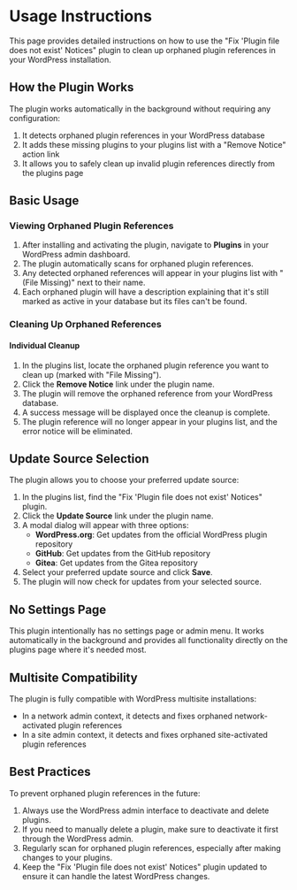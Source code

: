 # Usage Instructions

This page provides detailed instructions on how to use the "Fix 'Plugin file does not exist' Notices" plugin to clean up orphaned plugin references in your WordPress installation.

## How the Plugin Works

The plugin works automatically in the background without requiring any configuration:

1. It detects orphaned plugin references in your WordPress database
2. It adds these missing plugins to your plugins list with a "Remove Notice" action link
3. It allows you to safely clean up invalid plugin references directly from the plugins page

## Basic Usage

### Viewing Orphaned Plugin References

1. After installing and activating the plugin, navigate to **Plugins** in your WordPress admin dashboard.
2. The plugin automatically scans for orphaned plugin references.
3. Any detected orphaned references will appear in your plugins list with "(File Missing)" next to their name.
4. Each orphaned plugin will have a description explaining that it's still marked as active in your database but its files can't be found.

### Cleaning Up Orphaned References

#### Individual Cleanup

1. In the plugins list, locate the orphaned plugin reference you want to clean up (marked with "File Missing").
2. Click the **Remove Notice** link under the plugin name.
3. The plugin will remove the orphaned reference from your WordPress database.
4. A success message will be displayed once the cleanup is complete.
5. The plugin reference will no longer appear in your plugins list, and the error notice will be eliminated.

## Update Source Selection

The plugin allows you to choose your preferred update source:

1. In the plugins list, find the "Fix 'Plugin file does not exist' Notices" plugin.
2. Click the **Update Source** link under the plugin name.
3. A modal dialog will appear with three options:
   - **WordPress.org**: Get updates from the official WordPress plugin repository
   - **GitHub**: Get updates from the GitHub repository
   - **Gitea**: Get updates from the Gitea repository
4. Select your preferred update source and click **Save**.
5. The plugin will now check for updates from your selected source.

## No Settings Page

This plugin intentionally has no settings page or admin menu. It works automatically in the background and provides all functionality directly on the plugins page where it's needed most.

## Multisite Compatibility

The plugin is fully compatible with WordPress multisite installations:

- In a network admin context, it detects and fixes orphaned network-activated plugin references
- In a site admin context, it detects and fixes orphaned site-activated plugin references

## Best Practices

To prevent orphaned plugin references in the future:

1. Always use the WordPress admin interface to deactivate and delete plugins.
2. If you need to manually delete a plugin, make sure to deactivate it first through the WordPress admin.
3. Regularly scan for orphaned plugin references, especially after making changes to your plugins.
4. Keep the "Fix 'Plugin file does not exist' Notices" plugin updated to ensure it can handle the latest WordPress changes.
